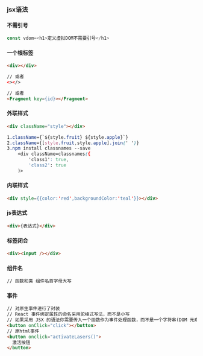 ### jsx语法

#### 不需引号

```javascript
const vdom=<h1>定义虚拟DOM不需要引号</h1>
```

#### 一个根标签

```html
<div></div>

// 或者
<></>

// 或者
<Fragment key={id}></Fragment>
```

#### 外联样式

```html
<div className="style"></div>
```

```css
1.className={`${style.fruit} ${style.apple}`}
2.className={[style.fruit,style.apple].join(' ')}
3.npm install classnames --save
    <div className=classnames({
        'class1': true,
        'class2': true
    )>
```

#### 内联样式

```html
<div style={{color:'red',backgroundColor:'teal'}}></div>
```

#### js表达式

```html
<div>{表达式}</div>
```

#### 标签闭合

```html
<div><input /></div>
```

#### 组件名

```html
// 函数和类 组件名首字母大写
```

#### 事件

```html
// 对原生事件进行了封装
// React 事件绑定属性的命名采用驼峰式写法，而不是小写
// 如果采用 JSX 的语法你需要传入一个函数作为事件处理函数，而不是一个字符串(DOM 元素的写法)
<button onClick="click"></button>
// 原html事件
<button onclick="activateLasers()">
  激活按钮
</button>
```

